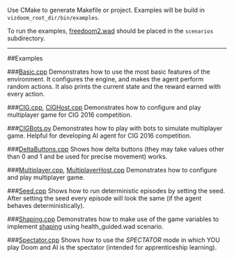 Use CMake to generate Makefile or project.
Examples will be build in ``vizdoom_root_dir/bin/examples``.

To run the examples, [freedoom2.wad]( https://freedoom.github.io/download.html) should be placed in the ``scenarios`` subdirectory.

---
##Examples

###[Basic.cpp](https://github.com/Marqt/ViZDoom/blob/master/examples/c++/Basic.cpp)
Demonstrates how to use the most basic features of the environment. It configures the engine, and makes the agent perform random actions. It also prints the current state and the reward earned with every action.

###[CIG.cpp](https://github.com/Marqt/ViZDoom/blob/master/examples/c++/CIG.cpp), [CIGHost.cpp](https://github.com/Marqt/ViZDoom/blob/master/examples/c++/CIGHost.cpp)
Demonstrates how to configure and play multiplayer game for CIG 2016 competition.

###[CIGBots.py](https://github.com/Marqt/ViZDoom/blob/master/examples/c++/CIGBots.py)
Demonstrates how to play with bots to simulate multiplayer game. Helpful for developing AI agent for CIG 2016 competition.

###[DeltaButtons.cpp](https://github.com/Marqt/ViZDoom/blob/master/examples/c++/DeltaButtons.cpp)
Shows how delta buttons (they may take values other than 0 and 1 and be used for precise movement) works.

###[Multiplayer.cpp](https://github.com/Marqt/ViZDoom/blob/master/examples/c++/Multiplayer.cpp), [MultiplayerHost.cpp](https://github.com/Marqt/ViZDoom/blob/master/examples/c++/MultiplayerHost.cpp)
Demonstrates how to configure and play multiplayer game.

###[Seed.cpp](https://github.com/Marqt/ViZDoom/blob/master/examples/c++/Seed.cpp)
Shows how to run deterministic episodes by setting the seed. After setting the seed every episode will look the same (if the agent behaves deterministically).

###[Shaping.cpp](https://github.com/Marqt/ViZDoom/blob/master/examples/c++/Shaping.cpp)
Demonstrates how to make use of the game variables to implement [shaping](https://en.wikipedia.org/wiki/Shaping_(psychology)) using health_guided.wad scenario.

###[Spectator.cpp](https://github.com/Marqt/ViZDoom/blob/master/examples/c++/Spectator.cpp)
Shows how to use the *SPECTATOR* mode in which YOU play Doom and AI is the spectator (intended for apprenticeship learning).
